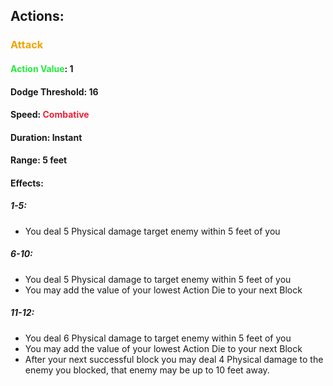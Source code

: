 ## Actions:
### <span style="font-weight:bold;color:rgb(240, 164, 0)">Attack</span>
#### <span style="font-weight:bold;color:rgb(33, 235, 60)">Action Value</span>: 1
#### Dodge Threshold: 16
#### Speed: <span style="font-weight:bold; color:rgb(235, 33, 53)">Combative</span>
#### Duration: Instant
#### Range: 5 feet
#### Effects:
##### 1-5:
- You deal 5 Physical damage target enemy within 5 feet of you
##### 6-10:
- You deal 5 Physical damage to target enemy within 5 feet of you
- You may add the value of your lowest Action Die to your next Block
##### 11-12:
- You deal 6 Physical damage to target enemy within 5 feet of you
- You may add the value of your lowest Action Die to your next Block
- After your next successful block you may deal 4 Physical damage to the enemy you blocked, that enemy may be up to 10 feet away.


